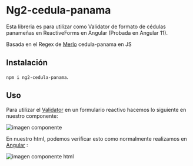 # Ng2-cedula-panama

Esta libreria es para utilizar como Validator de formato de cédulas panameñas en ReactiveForms en Angular (Probada en Angular 11).

Basada en el Regex de [Merlo](https://github.com/merlos/cedula-panama) cedula-panama en JS

## Instalación

`npm i ng2-cedula-panama`.

## Uso

Para utilizar el [Validator](https://github.com/oidacra/ng2-cedula-panama/blob/main/projects/ng2-cedula-panama-example/src/app/examples/examples-reactive/examples-reactive.component.ts) en un formulario reactivo hacemos lo siguiente en nuestro componente:

![imagen componente](https://github.com/oidacra/ng2-cedula-panama/tree/main/projects/ng2-cedula-panama-example/src/assets/component.png)

En nuestro html, podemos verificar esto como normalmente realizamos en [Angular](https://github.com/oidacra/ng2-cedula-panama/blob/main/projects/ng2-cedula-panama-example/src/app/examples/examples-reactive/examples-reactive.component.html) :

![imagen componente html](https://github.com/oidacra/ng2-cedula-panama/tree/main/projects/ng2-cedula-panama-example/src/assets/component-html.png)
